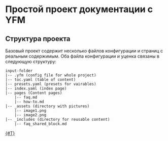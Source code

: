 # Простой проект документации с YFM


## Структура проекта
Базовый проект содержит несколько файлов конфигурации и страниц с реальным содержимым. Оба файла конфигурации и уценка связаны в следующую структуру:

```
input-folder
|-- .yfm (config file for whole project)
|-- toc.yaml (table of content)
|-- presets.yaml (presets for vairables)
|-- index.yaml (index page)
|-- pages (Content pages)
    |-- faq.md
    |-- how-to.md
|-- _assets (directory with pictures)
    |-- image1.png
    |-- image2.png
|-- _includes (directory for reusable content)
    |-- faq_shared_block.md
```

[{#T}](sub-section/content.md)
